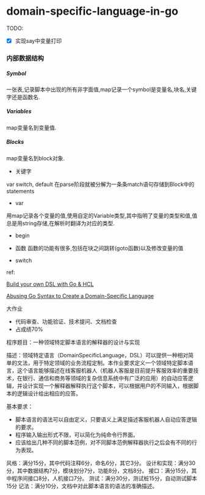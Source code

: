 # domain-specific-language-in-go

TODO:

- [x] 实现say中变量打印





### 内部数据结构

##### Symbol

一张表,记录脚本中出现的所有非字面值,map记录一个symbol是变量名,块名,关键字还是函数名.

##### Variables

map变量名到变量值.

##### Blocks

map变量名到block对象.



- 关键字

var
switch, default 在parse阶段就被分解为一条条match语句存储到Block中的statements

- var

用map记录各个变量的值,使用自定的Variable类型,其中指明了变量的类型和值,值总是用string存储,在解析时翻译为对应的类型.

- begin

- 函数
函数的功能有很多,包括在块之间跳转(goto函数)以及修改变量的值

- switch



ref:

[Build your own DSL with Go & HCL](https://blog.devgenius.io/build-your-own-dsl-with-go-hcl-602c92ce24c0)

[Abusing Go Syntax to Create a Domain-Specific Language](https://blog.gopheracademy.com/advent-2016/go-syntax-for-dsls/)

大作业
- 代码审查、功能验证、技术提问、文档检查
- 占成绩70%

程序题目：一种领域特定脚本语言的解释器的设计与实现

描述：领域特定语言（DomainSpecificLanguage，DSL）可以提供一种相对简单的文法，用于特定领域的业务流程定制。本作业要求定义一个领域特定脚本语言，这个语言能够描述在线客服机器人（机器人客服是目前提升客服效率的重要技术，在银行、通信和商务等领域的复杂信息系统中有广泛的应用）的自动应答逻辑，并设计实现一个解释器解释执行这个脚本，可以根据用户的不同输入，根据脚本的逻辑设计给出相应的应答。

基本要求：
- 脚本语言的语法可以自由定义，只要语义上满足描述客服机器人自动应答逻辑的要求。
- 程序输入输出形式不限，可以简化为纯命令行界面。
- 应该给出几种不同的脚本范例，对不同脚本范例解释器执行之后会有不同的行为表现。

风格：满分15分，其中代码注释6分，命名6分，其它3分。
设计和实现：满分30分，其中数据结构7分，模块划分7分，功能8分，文档8分。
接口：满分15分，其中程序间接口8分，人机接口7分。
测试：满分30分，测试桩15分，自动测试脚本15分
记法：满分10分，文档中对此脚本语言的语法的准确描述。

